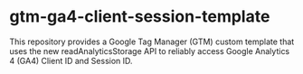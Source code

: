# gtm-ga4-client-session-template
This repository provides a Google Tag Manager (GTM) custom template that uses the new readAnalyticsStorage API to reliably access Google Analytics 4 (GA4) Client ID and Session ID.

